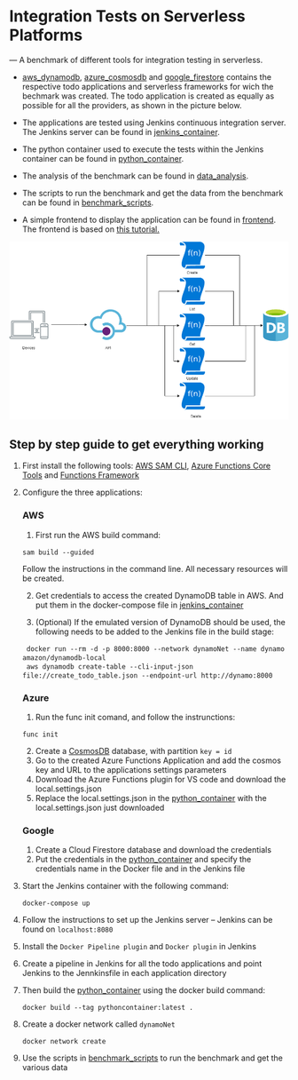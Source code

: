 # Integration Tests on Serverless Platforms

— A benchmark of different tools for integration testing in serverless.

* [aws_dynamodb](https://github.com/bajo1207/Integration-Tests-on-Serverless-Platforms/tree/main/aws_dynamodb), [azure_cosmosdb](https://github.com/bajo1207/Integration-Tests-on-Serverless-Platforms/tree/main/azure_cosmosdb) and [google_firestore](https://github.com/bajo1207/Integration-Tests-on-Serverless-Platforms/tree/main/google_firestore) contains the respective todo applications and serverless frameworks for wich the bechmark was created.
The todo application is created as equally as possible for all the providers, as shown in the picture below.

* The applications are tested using Jenkins continuous integration server. The Jenkins server can be found in [jenkins_container](https://github.com/bajo1207/Integration-Tests-on-Serverless-Platforms/tree/main/jenkins_container).

* The python container used to execute the tests within the Jenkins container can be found in [python_container](https://github.com/bajo1207/Integration-Tests-on-Serverless-Platforms/tree/main/python_container).

* The analysis of the benchmark can be found in [data_analysis](https://github.com/bajo1207/Integration-Tests-on-Serverless-Platforms/tree/main/data_analysis).

* The scripts to run the benchmark and get the data from the benchmark can be found in [benchmark_scripts](https://github.com/bajo1207/Integration-Tests-on-Serverless-Platforms/tree/main/benchmark_scripts).

* A simple frontend to display the application can be found in [frontend](https://github.com/bajo1207/Integration-Tests-on-Serverless-Platforms/tree/main/frontend).
The frontend is based on [this tutorial.](https://freshman.tech/todo-list/)

<img width="880" alt="" src="SampleApplication.png">

## Step by step guide to get everything working
1. First install the following tools: [AWS SAM CLI](https://docs.aws.amazon.com/serverless-application-model/latest/developerguide/serverless-sam-cli-install.html), [Azure Functions Core Tools](https://github.com/Azure/azure-functions-core-tools) and [Functions Framework](https://cloud.google.com/functions/docs/functions-framework?hl=de)
1. Configure the three applications:
   ### AWS
   1. First run the AWS build command: 
   ```{bash}
   sam build --guided
   ``` 
   Follow the instructions in the command line. All necessary resources will be created.

   2. Get credentials to access the created DynamoDB table in AWS. And put them in the docker-compose file in [jenkins_container](https://github.com/bajo1207/Integration-Tests-on-Serverless-Platforms/tree/main/jenkins_container)

   2. (Optional) If the emulated version of DynamoDB should be used, the following needs to be added to the Jenkins file in the build stage:
   ```{bash}
    docker run --rm -d -p 8000:8000 --network dynamoNet --name dynamo amazon/dynamodb-local
    aws dynamodb create-table --cli-input-json file://create_todo_table.json --endpoint-url http://dynamo:8000
   ```
   ### Azure
   1. Run the func init comand, and follow the instrunctions:
   ```{bash}
   func init
   ```
   2. Create a [CosmosDB](https://azure.microsoft.com/en-us/services/cosmos-db/) database, with partition `key = id`
   3. Go to the created Azure Functions Application and add the cosmos key and URL to the applications settings parameters
   4. Download the Azure Functions plugin for VS code and download the local.settings.json
   5. Replace the local.settings.json in the [python_container](https://github.com/bajo1207/Integration-Tests-on-Serverless-Platforms/tree/main/python_container) with the local.settings.json just downloaded

   ### Google
   1. Create a Cloud Firestore database and download the credentials
   2. Put the credentials in the [python_container](https://github.com/bajo1207/Integration-Tests-on-Serverless-Platforms/tree/main/python_container) and specify the credentials name in the Docker file and in the Jenkins file
1. Start the Jenkins container with the following command:
   ```{bash}
   docker-compose up
   ```
1. Follow the instructions to set up the Jenkins server – Jenkins can be found on `localhost:8080`
1. Install the `Docker Pipeline plugin` and `Docker plugin` in Jenkins
1. Create a pipeline in Jenkins for all the todo applications and point Jenkins to the Jennkinsfile in each application directory
1. Then build the [python_container](https://github.com/bajo1207/Integration-Tests-on-Serverless-Platforms/tree/main/python_container) using the docker build command:
   ```{bash}
   docker build --tag pythoncontainer:latest .
   ```
1. Create a docker network called `dynamoNet`
   ```{bash}
   docker network create
   ```
1. Use the scripts in [benchmark_scripts](https://github.com/bajo1207/Integration-Tests-on-Serverless-Platforms/tree/main/benchmark_scripts) to run the benchmark and get the various data
